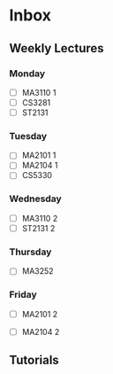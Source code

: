 # Inbox

## Weekly Lectures
### Monday
- [ ] MA3110 1
- [ ] CS3281
- [ ] ST2131

### Tuesday
- [ ] MA2101 1
- [ ] MA2104 1
- [ ] CS5330

### Wednesday
- [ ] MA3110 2
- [ ] ST2131 2

### Thursday
- [ ] MA3252

### Friday
- [ ] MA2101 2
- [ ] MA2104 2


## Tutorials

<!-- - Here you can write disorganised notes to be categorised later
- Bullet points are useful, but it could be free form text as well
- Sometimes it's better to just get things off your mind quickly, rather than stop to think where it belongs
- But don't let this list get too long
- Move information to more specific documents and link to them.
  - This helps you navigate between documents quickly
  - For example, you can `Cmd`+`Click` this: [[todo]]
- Some notes don't end up making sense the next day
- That's ok, you can just delete them!
  - You can always find them in your git history, if you really need it! -->


